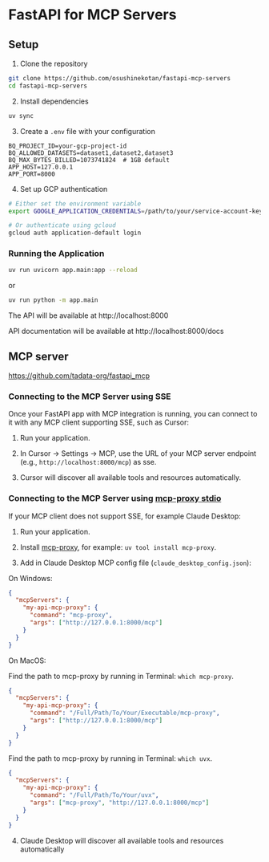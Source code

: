 # FastAPI for MCP Servers

## Setup

1. Clone the repository

```bash
git clone https://github.com/osushinekotan/fastapi-mcp-servers
cd fastapi-mcp-servers
```

2. Install dependencies

```bash
uv sync
```

3. Create a `.env` file with your configuration

```
BQ_PROJECT_ID=your-gcp-project-id
BQ_ALLOWED_DATASETS=dataset1,dataset2,dataset3
BQ_MAX_BYTES_BILLED=1073741824  # 1GB default
APP_HOST=127.0.0.1
APP_PORT=8000
```

4. Set up GCP authentication

```bash
# Either set the environment variable
export GOOGLE_APPLICATION_CREDENTIALS=/path/to/your/service-account-key.json

# Or authenticate using gcloud
gcloud auth application-default login
```

### Running the Application

```bash
uv run uvicorn app.main:app --reload
```

or

```bash
uv run python -m app.main
```

The API will be available at http://localhost:8000

API documentation will be available at http://localhost:8000/docs

## MCP server

https://github.com/tadata-org/fastapi_mcp

### Connecting to the MCP Server using SSE

Once your FastAPI app with MCP integration is running, you can connect to it with any MCP client supporting SSE, such as Cursor:

1. Run your application.

2. In Cursor -> Settings -> MCP, use the URL of your MCP server endpoint (e.g., `http://localhost:8000/mcp`) as sse.

3. Cursor will discover all available tools and resources automatically.

### Connecting to the MCP Server using [mcp-proxy stdio](https://github.com/sparfenyuk/mcp-proxy?tab=readme-ov-file#1-stdio-to-sse)

If your MCP client does not support SSE, for example Claude Desktop:

1. Run your application.

2. Install [mcp-proxy](https://github.com/sparfenyuk/mcp-proxy?tab=readme-ov-file#installing-via-pypi), for example: `uv tool install mcp-proxy`.

3. Add in Claude Desktop MCP config file (`claude_desktop_config.json`):

On Windows:

```json
{
  "mcpServers": {
    "my-api-mcp-proxy": {
      "command": "mcp-proxy",
      "args": ["http://127.0.0.1:8000/mcp"]
    }
  }
}
```

On MacOS:

Find the path to mcp-proxy by running in Terminal: `which mcp-proxy`.

```json
{
  "mcpServers": {
    "my-api-mcp-proxy": {
      "command": "/Full/Path/To/Your/Executable/mcp-proxy",
      "args": ["http://127.0.0.1:8000/mcp"]
    }
  }
}
```

Find the path to mcp-proxy by running in Terminal: `which uvx`.

```json
{
  "mcpServers": {
    "my-api-mcp-proxy": {
      "command": "/Full/Path/To/Your/uvx",
      "args": ["mcp-proxy", "http://127.0.0.1:8000/mcp"]
    }
  }
}
```

4. Claude Desktop will discover all available tools and resources automatically
